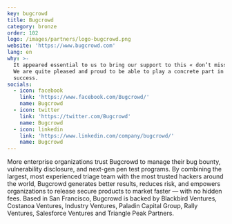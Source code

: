 ```yaml
---
key: bugcrowd
title: Bugcrowd
category: bronze
order: 102
logo: /images/partners/logo-bugcrowd.png
website: 'https://www.bugcrowd.com'
lang: en
why: >-
  It appeared essential to us to bring our support to this « don’t miss » event.
  We are quite pleased and proud to be able to play a concrete part in its
  success.  
socials:
  - icon: facebook
    link: 'https://www.facebook.com/Bugcrowd/'
    name: Bugcrowd
  - icon: twitter
    link: 'https://twitter.com/Bugcrowd'
    name: Bugcrowd
  - icon: linkedin
    link: 'https://www.linkedin.com/company/bugcrowd/'
    name: Bugcrowd
---
```

More enterprise organizations trust Bugcrowd to manage their bug bounty, vulnerability disclosure, and next-gen pen test programs. By combining the largest, most experienced triage team with the most trusted hackers around the world, Bugcrowd generates better results, reduces risk, and empowers organizations to release secure products to market faster — with no hidden fees. Based in San Francisco, Bugcrowd is backed by Blackbird Ventures, Costanoa Ventures, Industry Ventures, Paladin Capital Group, Rally Ventures, Salesforce Ventures and Triangle Peak Partners.
